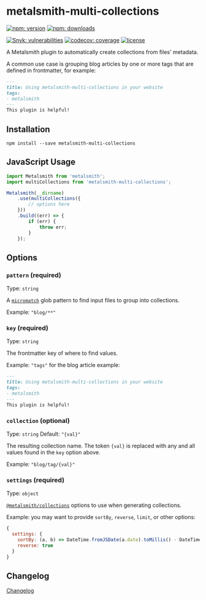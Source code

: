 # metalsmith-multi-collections

[![npm: version](https://img.shields.io/npm/v/metalsmith-multi-collections?color=%23cc3534&label=version&logo=npm&logoColor=white)](https://www.npmjs.com/package/metalsmith-multi-collections)
[![npm: downloads](https://img.shields.io/npm/dw/metalsmith-multi-collections?color=%23cc3534&logo=npm&logoColor=white)](https://www.npmjs.com/package/metalsmith-multi-collections)

[![Snyk: vulnerabilities](https://snyk.io/test/npm/metalsmith-multi-collections/badge.svg)](https://snyk.io/test/npm/metalsmith-multi-collections)
[![codecov: coverage](https://img.shields.io/codecov/c/github/emmercm/metalsmith-plugins?flag=metalsmith-multi-collections&logo=codecov&logoColor=white)](https://codecov.io/gh/emmercm/metalsmith-multi-collections)
[![license](https://img.shields.io/github/license/emmercm/metalsmith-plugins?color=blue)](https://github.com/emmercm/metalsmith-plugins/blob/main/LICENSE)

A Metalsmith plugin to automatically create collections from files' metadata.

A common use case is grouping blog articles by one or more tags that are defined in frontmatter, for example:

```markdown
---
title: Using metalsmith-multi-collections in your website
tags:
- metalsmith
---
This plugin is helpful!
```

## Installation

```shell
npm install --save metalsmith-multi-collections
```

## JavaScript Usage

```javascript
import Metalsmith from 'metalsmith';
import multiCollections from 'metalsmith-multi-collections';

Metalsmith(__dirname)
    .use(multiCollections({
        // options here
    }))
    .build((err) => {
        if (err) {
            throw err;
        }
    });
```

## Options

### `pattern` (required)

Type: `string`

A [`micromatch`](https://www.npmjs.com/package/micromatch) glob pattern to find input files to group into collections.

Example: `"blog/**"`

### `key` (required)

Type: `string`

The frontmatter key of where to find values.

Example: `"tags"` for the blog article example:

```markdown
---
title: Using metalsmith-multi-collections in your website
tags:
- metalsmith
---
This plugin is helpful!
```

### `collection` (optional)

Type: `string` Default: `"{val}"`

The resulting collection name. The token `{val}` is replaced with any and all values found in the `key` option above.

Example: `"blog/tag/{val}"`

### `settings` (required)

Type: `object`

[`@metalsmith/collections`](https://www.npmjs.com/package/@metalsmith/collections) options to use when generating collections.

Example: you may want to provide `sortBy`, `reverse`, `limit`, or other options:

```javascript
{
  settings: {
    sortBy: (a, b) => DateTime.fromJSDate(a.date).toMillis() - DateTime.fromJSDate(b.date).toMillis(),
    reverse: true
  }
}
```

## Changelog

[Changelog](./CHANGELOG.md)
